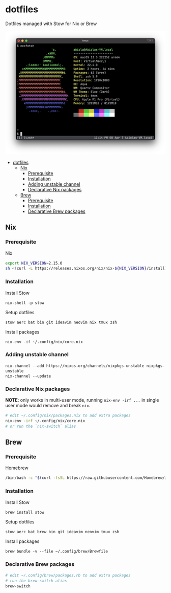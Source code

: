 dotfiles
========

Dotfiles managed with Stow for Nix or Brew

![Screenshot](screenshots/screenshot.png)


- [dotfiles](#dotfiles)
  - [Nix](#nix)
    - [Prerequisite](#prerequisite)
    - [Installation](#installation)
    - [Adding unstable channel](#adding-unstable-channel)
    - [Declarative Nix packages](#declarative-nix-packages)
  - [Brew](#brew)
    - [Prerequisite](#prerequisite-1)
    - [Installation](#installation-1)
    - [Declarative Brew packages](#declarative-brew-packages)


## Nix

### Prerequisite

Nix

```sh
export NIX_VERSION=2.15.0
sh <(curl -L https://releases.nixos.org/nix/nix-${NIX_VERSION}/install) --daemon
```

### Installation

Install Stow

```
nix-shell -p stow
```

Setup dotfiles

```
stow aerc bat bin git ideavim neovim nix tmux zsh
```

Install packages

```
nix-env -if ~/.config/nix/core.nix
```
### Adding unstable channel

```
nix-channel --add https://nixos.org/channels/nixpkgs-unstable nixpkgs-unstable
nix-channel --update
```

### Declarative Nix packages

**NOTE**: only works in multi-user mode, running `nix-env -irf ...` in single user mode would remove and break `nix`.

```sh
# edit ~/.config/nix/packages.nix to add extra packages
nix-env -irf ~/.config/nix/core.nix
# or run the `nix-switch` alias
```


## Brew

### Prerequisite

Homebrew

```sh
/bin/bash -c "$(curl -fsSL https://raw.githubusercontent.com/Homebrew/install/HEAD/install.sh)"
```

### Installation

Install Stow

```
brew install stow
```

Setup dotfiles

```
stow aerc bat brew bin git ideavim neovim tmux zsh
```

Install packages

```
brew bundle -v --file ~/.config/brew/Brewfile
```

### Declarative Brew packages

```sh
# edit ~/.config/brew/packages.rb to add extra packages
# run the brew-switch alias
brew-switch
```

